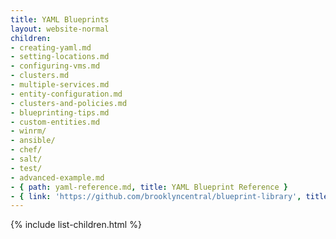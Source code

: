 ```yaml
---
title: YAML Blueprints
layout: website-normal
children:
- creating-yaml.md
- setting-locations.md
- configuring-vms.md
- clusters.md
- multiple-services.md
- entity-configuration.md
- clusters-and-policies.md
- blueprinting-tips.md
- custom-entities.md
- winrm/
- ansible/
- chef/
- salt/
- test/
- advanced-example.md
- { path: yaml-reference.md, title: YAML Blueprint Reference }
- { link: 'https://github.com/brooklyncentral/blueprint-library', title: 'GitHub Blueprint Library' }
---
```



{% include list-children.html %}
